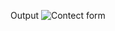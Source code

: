 Output
![Contect form](https://github.com/user-attachments/assets/11ce9406-cfb7-4799-9a2d-95bd1a43b51f)
